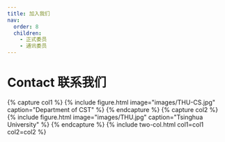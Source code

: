 ```yaml
---
title: 加入我们
nav:
  order: 8
  children:
    - 正式委员
    - 通讯委员
---
```


# <i class="fas fa-envelope"></i>Contact 联系我们

{% capture col1 %}
{%
  include figure.html
  image="images/THU-CS.jpg"
  caption="Department of CST"
%}
{% endcapture %}
{% capture col2 %}
{%
  include figure.html
  image="images/THU.jpg"
  caption="Tsinghua University"
%}
{% endcapture %}
{% include two-col.html col1=col1 col2=col2 %}
